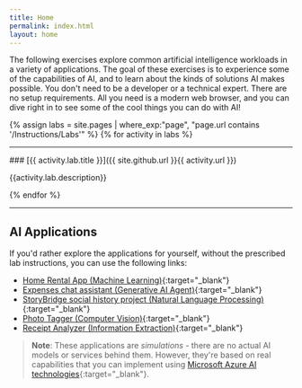 ```yaml
---
title: Home
permalink: index.html
layout: home
---
```


The following exercises explore common artificial intelligence workloads in a variety of applications. The goal of these exercises is to experience some of the capabilities of AI, and to learn about the kinds of solutions AI makes possible. You don't need to be a developer or a technical expert. There are no setup requirements. All you need is a modern web browser, and you can dive right in to see some of the cool things you can do with AI!

{% assign labs = site.pages | where_exp:"page", "page.url contains '/Instructions/Labs'" %}
{% for activity in labs  %}
<hr>
### [{{ activity.lab.title }}]({{ site.github.url }}{{ activity.url }})

{{activity.lab.description}}

{% endfor %}

<hr>

## AI Applications

If you'd rather explore the applications for yourself, without the prescribed lab instructions, you can use the following links:

- [Home Rental App (Machine Learning)](https://aka.ms/mslearn-ml-sim){:target="_blank"}
- [Expenses chat assistant (Generative AI Agent)](https://aka.ms/mslearn-agent-sim){:target="_blank"}
- [StoryBridge social history project (Natural Language Processing)](https://aka.ms/mslearn-nlp-sim){:target="_blank"}
- [Photo Tagger (Computer Vision)](https://aka.ms/mslearn-vision-sim){:target="_blank"}
- [Receipt Analyzer (Information Extraction)](https://aka.ms/mslearn-ai-info-sim){:target="_blank"}

> **Note**: These applications are *simulations* - there are no actual AI models or services behind them. However, they're based on real capabilities that you can implement using [Microsoft Azure AI technologies](https://azure.microsoft.com/solutions/ai/){:target="_blank"}.